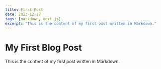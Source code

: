 ```yaml
---
title: First Post
date: 2023-12-27
tags: [markdown, next.js]
excerpt: "This is the content of my first post written in Markdown."
---
```


# My First Blog Post

This is the content of my first post written in Markdown.
